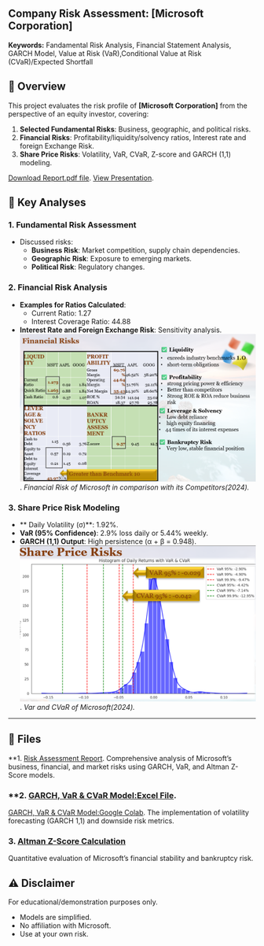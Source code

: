 ## Company Risk Assessment: [Microsoft Corporation]  
**Keywords:** Fandamental Risk Analysis, Financial Statement Analysis, GARCH Model, Value at Risk (VaR),Conditional Value at Risk (CVaR)/Expected Shortfall 


## 📌 Overview  
This project evaluates the risk profile of **[Microsoft Corporation]** from the perspective of an equity investor, covering:  
1. **Selected Fundamental Risks**: Business, geographic, and political risks.  
2. **Financial Risks**: Profitability/liquidity/solvency ratios, Interest rate and  foreign Exchange Risk. 
3. **Share Price Risks**: Volatility, VaR, CVaR, Z-score and GARCH (1,1) modeling.  

[Download Report.pdf file](https://drive.google.com/file/d/1fJDF8-zHhaTsqBQx4tcf098vk21qlLyC/view?usp=sharing).
[View Presentation](https://docs.google.com/presentation/d/1d4Tv575q9g_zh57wCjQrcwZjhXU5rBlE/edit?usp=sharing&ouid=115337222374551152231&rtpof=true&sd=true). 


## 🚀 Key Analyses  

### **1. Fundamental Risk Assessment**  
- Discussed risks:  
  - **Business Risk**: Market competition, supply chain dependencies.  
  - **Geographic Risk**: Exposure to emerging markets.  
  - **Political Risk**: Regulatory changes.  

### **2. Financial Risk Analysis**  
- **Examples for Ratios Calculated**:  
   - Current Ratio: 1.27
   - Interest Coverage Ratio: 44.88 
- **Interest Rate and Foreign Exchange Risk**: Sensitivity analysis.
![Financial Risk](https://github.com/ayeayemyat-miso/Company_Risk_Assessment/blob/main/Financial%20Risks%20assessment.png).
  *Financial Risk of Microsoft in comparison with its Competitors(2024).*  
  

### **3. Share Price Risk Modeling**  
- ** Daily Volatility (σ)**: 1.92%.  
- **VaR (95% Confidence)**: 2.9% loss daily or 5.44% weekly.  
- **GARCH (1,1) Output**: High persistence (α + β = 0.948).  
![Var_CVaR](https://github.com/ayeayemyat-miso/Company_Risk_Assessment/blob/main/VaR_CVaR_Microsoft.png). 
  *Var and CVaR of Microsoft(2024).*  
---
## 📂 Files  

**1. [Risk Assessment Report](https://drive.google.com/file/d/1fJDF8-zHhaTsqBQx4tcf098vk21qlLyC/view?usp=sharing). 
Comprehensive analysis of Microsoft’s business, financial, and market risks using GARCH, VaR, and Altman Z-Score models.  

### **2. [GARCH, VaR & CVaR Model:Excel File](https://docs.google.com/spreadsheets/d/1dom8LIDqgQxMFmL37boheQn3mgNYif2o/edit?usp=sharing&ouid=115337222374551152231&rtpof=true&sd=true). 
[GARCH, VaR & CVaR Model:Google Colab](https://colab.research.google.com/drive/1MOLoEzluZvCyiztMbRCeDx-MYtSB3bt2?usp=sharing). 
The implementation of volatility forecasting (GARCH 1,1) and downside risk metrics.  

### **3. [Altman Z-Score Calculation](https://docs.google.com/spreadsheets/d/10sU5M7g_Pkn8TmU3QQsFAMG5indtGYkr/edit?usp=sharing&ouid=115337222374551152231&rtpof=true&sd=true)**  
Quantitative evaluation of Microsoft’s financial stability and bankruptcy risk.  

## ⚠️ Disclaimer  
For educational/demonstration purposes only.  
- Models are simplified.  
- No affiliation with Microsoft.  
- Use at your own risk.  
